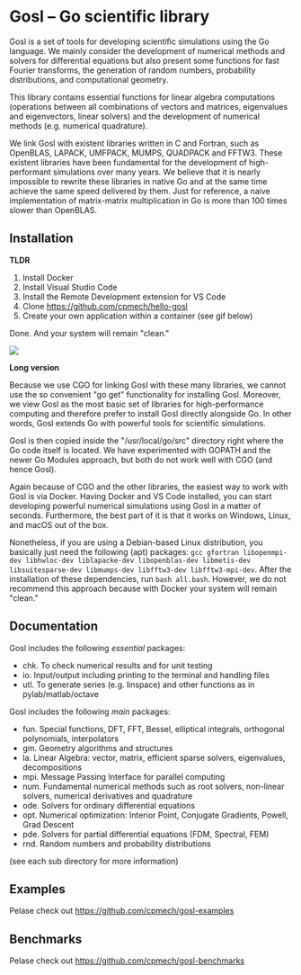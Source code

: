 # Gosl &ndash; Go scientific library

Gosl is a set of tools for developing scientific simulations using the Go language. We mainly consider the development of numerical methods and solvers for differential equations but also present some functions for fast Fourier transforms, the generation of random numbers, probability distributions, and computational geometry.

This library contains essential functions for linear algebra computations (operations between all combinations of vectors and matrices, eigenvalues and eigenvectors, linear solvers) and the development of numerical methods (e.g. numerical quadrature).

We link Gosl with existent libraries written in C and Fortran, such as OpenBLAS, LAPACK, UMFPACK, MUMPS, QUADPACK and FFTW3. These existent libraries have been fundamental for the development of high-performant simulations over many years. We believe that it is nearly impossible to rewrite these libraries in native Go and at the same time achieve the same speed delivered by them. Just for reference, a naive implementation of matrix-matrix multiplication in Go is more than 100 times slower than OpenBLAS.

## Installation

**TLDR**

1. Install Docker
2. Install Visual Studio Code
3. Install the Remote Development extension for VS Code
4. Clone https://github.com/cpmech/hello-gosl
5. Create your own application within a container (see gif below)

Done. And your system will remain "clean."

![](zdocs/open-in-container.gif)

**Long version**

Because we use CGO for linking Gosl with these many libraries, we cannot use the so convenient "go get" functionality for installing Gosl. Moreover, we view Gosl as the most basic set of libraries for high-performance computing and therefore prefer to install Gosl directly alongside Go. In other words, Gosl extends Go with powerful tools for scientific simulations.

Gosl is then copied inside the "/usr/local/go/src" directory right where the Go code itself is located. We have experimented with GOPATH and the newer Go Modules approach, but both do not work well with CGO (and hence Gosl).

Again because of CGO and the other libraries, the easiest way to work with Gosl is via Docker. Having Docker and VS Code installed, you can start developing powerful numerical simulations using Gosl in a matter of seconds. Furthermore, the best part of it is that it works on Windows, Linux, and macOS out of the box.

Nonetheless, if you are using a Debian-based Linux distribution, you basically just need the following (apt) packages: `gcc gfortran libopenmpi-dev libhwloc-dev liblapacke-dev libopenblas-dev libmetis-dev libsuitesparse-dev libmumps-dev libfftw3-dev libfftw3-mpi-dev`. After the installation of these dependencies, run `bash all.bash`. However, we do not recommend this approach because with Docker your system will remain "clean."

## Documentation

Gosl includes the following *essential* packages:

- chk. To check numerical results and for unit testing
- io. Input/output including printing to the terminal and handling files
- utl. To generate series (e.g. linspace) and other functions as in pylab/matlab/octave

Gosl includes the following *main* packages:

- fun. Special functions, DFT, FFT, Bessel, elliptical integrals, orthogonal polynomials, interpolators
- gm. Geometry algorithms and structures
- la. Linear Algebra: vector, matrix, efficient sparse solvers, eigenvalues, decompositions
- mpi. Message Passing Interface for parallel computing
- num. Fundamental numerical methods such as root solvers, non-linear solvers, numerical derivatives and quadrature
- ode. Solvers for ordinary differential equations
- opt. Numerical optimization: Interior Point, Conjugate Gradients, Powell, Grad Descent
- pde. Solvers for partial differential equations (FDM, Spectral, FEM)
- rnd. Random numbers and probability distributions

(see each sub directory for more information)

## Examples

Pelase check out https://github.com/cpmech/gosl-examples

## Benchmarks

Pelase check out https://github.com/cpmech/gosl-benchmarks
